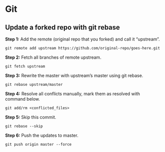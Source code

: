 # Git

## Update a forked repo with git rebase

**Step 1:** Add the remote (original repo that you forked) and call it “upstream”.

```
git remote add upstream https://github.com/original-repo/goes-here.git
```

**Step 2:** Fetch all branches of remote upstream.

```
git fetch upstream
```

**Step 3:** Rewrite the master with upstream’s master using git rebase.

```
git rebase upstream/master
```

**Step 4:** Resolve all conflicts manually, mark them as resolved with command below.

```
git add/rm <conflicted_files>
```

**Step 5:** Skip this commit.

```
git rebase --skip
```

**Step 6:** Push the updates to master.

```
git push origin master --force
```





